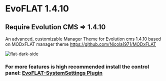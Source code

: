 # EvoFLAT 1.4.10

## Require Evolution CMS => 1.4.10 

An advanced, customizable Manager Theme for Evolution cms 1.4.10
based on MODxFLAT manager theme https://github.com/Nicola1971/MODxFLAT

![flat-dark-side](https://user-images.githubusercontent.com/7342798/33321657-bd4d920e-d446-11e7-9221-6d6bd7ae531c.png)

### For more features is high recommended install the control panel: [EvoFLAT-SystemSettings Plugin](https://github.com/Nicola1971/EvoFLAT-SystemSettings)

